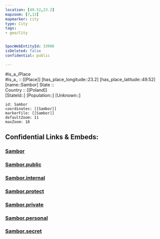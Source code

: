 ```yaml
---
location: [49.52,23.2] 
mapzoom: [7,12] 
mapmarker: city 
type: City
tags:
- geo/City


SpocWebEntityId: 33906
isDeleted: false
confidential: public

---
```

#is_a_/Place  
#is_a_ :: [[Place]] 
[has_place_longitude::23.2] 
[has_place_latitude::49.52] 
[name::Sambor] 
State ::  
Country :: [[Poland]]  
[StateId::] 
[Population::] 
[Unknown::] 


```leaflet
id: Sambor
coordinates: [[Sambor]] 
markerFile: [[Sambor]] 
defaultZoom: 11 
maxZoom: 18
```


## Confidential Links & Embeds: 

### [Sambor](/_Standards/Earth/Continent/Europe/Europe~East/Ukraine/Regions~Ukraine/L'viv/City/Sambor.md) 

### [Sambor.public](/_public/Earth/Continent/Europe/Europe~East/Ukraine/Regions~Ukraine/L'viv/City/Sambor.public.md) 

### [Sambor.internal](/_internal/Earth/Continent/Europe/Europe~East/Ukraine/Regions~Ukraine/L'viv/City/Sambor.internal.md) 

### [Sambor.protect](/_protect/Earth/Continent/Europe/Europe~East/Ukraine/Regions~Ukraine/L'viv/City/Sambor.protect.md) 

### [Sambor.private](/_private/Earth/Continent/Europe/Europe~East/Ukraine/Regions~Ukraine/L'viv/City/Sambor.private.md) 

### [Sambor.personal](/_personal/Earth/Continent/Europe/Europe~East/Ukraine/Regions~Ukraine/L'viv/City/Sambor.personal.md) 

### [Sambor.secret](/_secret/Earth/Continent/Europe/Europe~East/Ukraine/Regions~Ukraine/L'viv/City/Sambor.secret.md)

